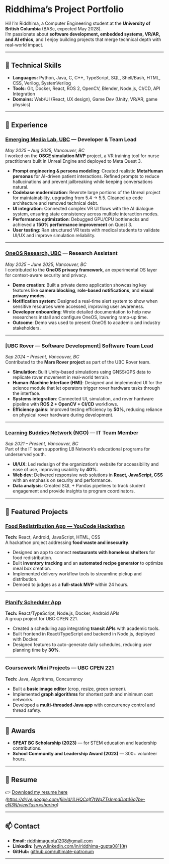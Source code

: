 # Riddhima’s Project Portfolio

Hi! I’m Riddhima, a Computer Engineering student at the **University of British Columbia** (BASc, expected May 2028).  
I’m passionate about **software development, embedded systems, VR/AR, and AI ethics**, and I enjoy building projects that merge technical depth with real-world impact.  

---
## 🔧 Technical Skills
- **Languages:** Python, Java, C, C++, TypeScript, SQL, Shell/Bash, HTML, CSS, Verilog, SystemVerilog  
- **Tools:** Git, Docker, React, ROS 2, OpenCV, Blender, Node.js, CI/CD, API Integration  
- **Domains:** Web/UI (React, UX design), Game Dev (Unity, VR/AR, game physics)  

---

## 💼 Experience

### [Emerging Media Lab, UBC](https://wiki.ubc.ca/Documentation:23-1003_Nurse_Practitioner) — Developer & Team Lead  
*May 2025 – Aug 2025, Vancouver, BC*  
I worked on the **OSCE simulation MVP** project, a VR training tool for nurse practitioners built in Unreal Engine and deployed to Meta Quest 3.  
- **Prompt engineering & persona modeling**: Created realistic **MetaHuman personas** for AI-driven patient interactions. Refined prompts to reduce hallucinations and prevent jailbreaking while keeping conversations natural.  
- **Codebase modernization**: Rewrote large portions of the Unreal project for maintainability, upgrading from 5.4 → 5.5. Cleaned up code architecture and removed technical debt.  
- **UI integration**: Connected complex VR UI flows with the AI dialogue system, ensuring state consistency across multiple interaction modes.  
- **Performance optimization**: Debugged GPU/CPU bottlenecks and achieved a **150% performance improvement** on Quest 3.  
- **User testing**: Ran structured VR tests with medical students to validate UI/UX and improve simulation reliability.  

---

### [OneOS Research, UBC](https://github.com/DependableSystemsLab/OneOS) — Research Assistant  
*May 2025 – June 2025, Vancouver, BC*  
I contributed to the **OneOS privacy framework**, an experimental OS layer for context-aware security and privacy.  
- **Demo creation**: Built a private demo application showcasing key features like **camera blocking**, **role-based notifications**, and **visual privacy modes**.  
- **Notification system**: Designed a real-time alert system to show when sensitive resources were accessed, improving user awareness.  
- **Developer onboarding**: Wrote detailed documentation to help new researchers install and configure OneOS, lowering ramp-up time.  
- **Outcome**: Demo was used to present OneOS to academic and industry stakeholders.  

---

### [UBC Rover — Software Development] Software Team Lead  
*Sep 2024 – Present, Vancouver, BC*  
Contributed to the **Mars Rover project** as part of the UBC Rover team.  
- **Simulation**: Built Unity-based simulations using GNSS/GPS data to replicate rover movement in real-world terrain.  
- **Human-Machine Interface (HMI)**: Designed and implemented UI for the science module that let operators trigger rover hardware tasks through the interface.  
- **Systems integration**: Connected UI, simulation, and rover hardware pipeline with **ROS 2 + OpenCV + CI/CD** workflows.  
- **Efficiency gains**: Improved testing efficiency by **50%**, reducing reliance on physical rover hardware during development.  

---

### [Learning Buddies Network (NGO)](https://www.learningbuddiesnetwork.com/) — IT Team Member  
*Sep 2021 – Present, Vancouver, BC*  
Part of the IT team supporting LB Network’s educational programs for underserved youth.  
- **UI/UX**: Led redesign of the organization’s website for accessibility and ease of use, improving usability by **40%**.  
- **Web dev**: Delivered responsive web solutions in **React, JavaScript, CSS** with an emphasis on security and performance.  
- **Data analysis**: Created SQL + Pandas pipelines to track student engagement and provide insights to program coordinators.  

---

## 🚀 Featured Projects

### [Food Redistribution App — YouCode Hackathon](#)  
**Tech:** React, Android, JavaScript, HTML, CSS  
A hackathon project addressing **food waste and insecurity**.  
- Designed an app to connect **restaurants with homeless shelters** for food redistribution.  
- Built **inventory tracking** and an **automated recipe generator** to optimize meal box creation.  
- Implemented delivery workflow tools to streamline pickup and distribution.  
- Demoed to judges as a **full-stack MVP** within 24 hours.  

---

### [Planify Scheduler App](#)  
**Tech:** React/TypeScript, Node.js, Docker, Android APIs  
A group project for UBC CPEN 221.  
- Created a scheduling app integrating **transit APIs** with academic tools.  
- Built frontend in React/TypeScript and backend in Node.js, deployed with Docker.  
- Designed features to auto-generate daily schedules, reducing user planning time by **30%**.  

---

### Coursework Mini Projects — UBC CPEN 221  
**Tech:** Java, Algorithms, Concurrency  
- Built a **basic image editor** (crop, resize, green screen).  
- Implemented **graph algorithms** for shortest path and minimum cost networks.  
- Developed a **multi-threaded Java app** with concurrency control and thread safety.  

---

## 🏅 Awards
- **SPEAT BC Scholarship (2023)** — for STEM education and leadership contributions.  
- **School Community and Leadership Award (2023)** — 300+ volunteer hours.  

---

## 📄 Resume
👉 [Download my resume here](#) *(https://drive.google.com/file/d/1LHQCqIf7tWqZTsInmdDpt46q7bv-eN3N/view?usp=sharing)*  

---

## 📫 Contact
- **Email:** riddhimagupta1208@gmail.com 
- **LinkedIn:** [www.linkedin.com/in/riddhima-gupta081](#)  
- **GitHub:** [github.com/ultimate-patronum](#)  

---
